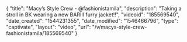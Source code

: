 {
    "title": "Macy’s Style Crew - @fashionistamila",
    "description": "Taking a stroll in BK wearing a new BARIII furry jacket!!",
    "videoid": "185569540",
    "date_created": "1544231355",
    "date_modified": "1546466796",
    "type": "captivate",
    "layout": "video",
    "url": "\/v\/macys-style-crew-fashionistamila\/185569540"
}
